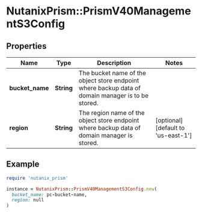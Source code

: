 # NutanixPrism::PrismV40ManagementS3Config

## Properties

| Name | Type | Description | Notes |
| ---- | ---- | ----------- | ----- |
| **bucket_name** | **String** | The bucket name of the object store endpoint where backup data of domain manager is to be stored.  |  |
| **region** | **String** | The region name of the object store endpoint where backup data of domain manager is stored.  | [optional][default to &#39;us-east-1&#39;] |

## Example

```ruby
require 'nutanix_prism'

instance = NutanixPrism::PrismV40ManagementS3Config.new(
  bucket_name: pc-bucket-name,
  region: null
)
```

